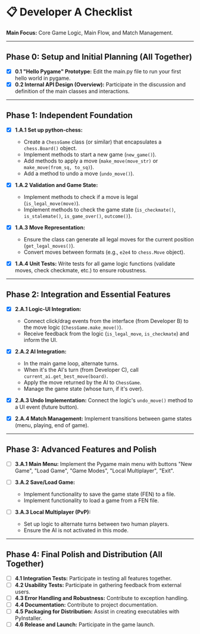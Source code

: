 # 📋 Developer A Checklist

**Main Focus:** Core Game Logic, Main Flow, and Match Management.

---

## Phase 0: Setup and Initial Planning (All Together)

- [x] **0.1 "Hello Pygame" Prototype:** Edit the main.py file to run your first hello world in pygame.
- [x] **0.2 Internal API Design (Overview):** Participate in the discussion and definition of the main classes and interactions.

---

## Phase 1: Independent Foundation

- [x] **1.A.1 Set up python-chess:**
  - Create a `ChessGame` class (or similar) that encapsulates a `chess.Board()` object.
  - Implement methods to start a new game (`new_game()`).
  - Add methods to apply a move (`make_move(move_str)` or `make_move(from_sq, to_sq)`).
  - Add a method to undo a move (`undo_move()`).

- [x] **1.A.2 Validation and Game State:**
  - Implement methods to check if a move is legal (`is_legal_move(move)`).
  - Implement methods to check the game state (`is_checkmate()`, `is_stalemate()`, `is_game_over()`, `outcome()`).

- [x] **1.A.3 Move Representation:**
  - Ensure the class can generate all legal moves for the current position (`get_legal_moves()`).
  - Convert moves between formats (e.g., `e2e4` to `chess.Move` object).

- [x] **1.A.4 Unit Tests:** Write tests for all game logic functions (validate moves, check checkmate, etc.) to ensure robustness.

---

## Phase 2: Integration and Essential Features

- [x] **2.A.1 Logic-UI Integration:**
  - Connect click/drag events from the interface (from Developer B) to the move logic (`ChessGame.make_move()`).
  - Receive feedback from the logic (`is_legal_move`, `is_checkmate`) and inform the UI.

- [x] **2.A.2 AI Integration:**
  - In the main game loop, alternate turns.
  - When it's the AI's turn (from Developer C), call `current_ai.get_best_move(board)`.
  - Apply the move returned by the AI to `ChessGame`.
  - Manage the game state (whose turn, if it's over).

- [x] **2.A.3 Undo Implementation:** Connect the logic's `undo_move()` method to a UI event (future button).

- [x] **2.A.4 Match Management:** Implement transitions between game states (menu, playing, end of game).

---

## Phase 3: Advanced Features and Polish

- [ ] **3.A.1 Main Menu:** Implement the Pygame main menu with buttons "New Game", "Load Game", "Game Modes", "Local Multiplayer", "Exit".

- [ ] **3.A.2 Save/Load Game:**
  - Implement functionality to save the game state (FEN) to a file.
  - Implement functionality to load a game from a FEN file.

- [ ] **3.A.3 Local Multiplayer (PvP):**
  - Set up logic to alternate turns between two human players.
  - Ensure the AI is not activated in this mode.

---

## Phase 4: Final Polish and Distribution (All Together)

- [ ] **4.1 Integration Tests:** Participate in testing all features together.
- [ ] **4.2 Usability Tests:** Participate in gathering feedback from external users.
- [ ] **4.3 Error Handling and Robustness:** Contribute to exception handling.
- [ ] **4.4 Documentation:** Contribute to project documentation.
- [ ] **4.5 Packaging for Distribution:** Assist in creating executables with PyInstaller.
- [ ] **4.6 Release and Launch:** Participate in the game launch.